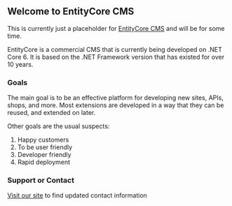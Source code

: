 ## Welcome to EntityCore CMS

This is currently just a placeholder for [EntityCore CMS](https://entitycore.io/) and will be for some time.

EntityCore is a commercial CMS that is currently being developed on .NET Core 6. It is based on the .NET Framework version that has existed for over 10 years.

### Goals

The main goal is to be an effective platform for developing new sites, APIs, shops, and more. Most extensions are developed in a way that they can be reused, and extended on later.

Other goals are the usual suspects: 
1. Happy customers
2. To be user friendly
3. Developer friendly
4. Rapid deployment

### Support or Contact

[Visit our site](https://entitycore.io) to find updated contact information
